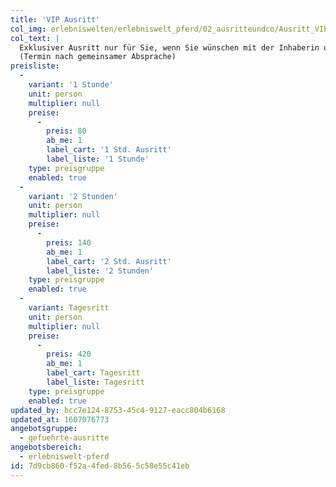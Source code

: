 ```yaml
---
title: 'VIP Ausritt'
col_img: erlebniswelten/erlebniswelt_pferd/02_ausritteundco/Ausritt_VIP.jpg
col_text: |
  Exklusiver Ausritt nur für Sie, wenn Sie wünschen mit der Inhaberin und Züchterin der Residenz Kubitzer Bodden
  (Termin nach gemeinsamer Absprache)
preisliste:
  -
    variant: '1 Stunde'
    unit: person
    multiplier: null
    preise:
      -
        preis: 80
        ab_me: 1
        label_cart: '1 Std. Ausritt'
        label_liste: '1 Stunde'
    type: preisgruppe
    enabled: true
  -
    variant: '2 Stunden'
    unit: person
    multiplier: null
    preise:
      -
        preis: 140
        ab_me: 1
        label_cart: '2 Std. Ausritt'
        label_liste: '2 Stunden'
    type: preisgruppe
    enabled: true
  -
    variant: Tagesritt
    unit: person
    multiplier: null
    preise:
      -
        preis: 420
        ab_me: 1
        label_cart: Tagesritt
        label_liste: Tagesritt
    type: preisgruppe
    enabled: true
updated_by: bcc7e124-8753-45c4-9127-eacc804b6168
updated_at: 1607076773
angebotsgruppe:
  - gefuehrte-ausritte
angebotsbereich:
  - erlebniswelt-pferd
id: 7d9cb860-f52a-4fed-8b56-5c58e55c41eb
---
```

